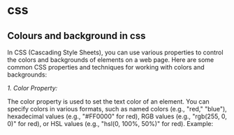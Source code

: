# css
## Colours and background in css 
In CSS (Cascading Style Sheets), you can use various properties to control the colors and backgrounds of elements on a web page. Here are some common CSS properties and techniques for working with colors and  
backgrounds: 

*1. Color Property:*

The color property is used to set the text color of an element. You can specify colors in various formats, such as named colors (e.g., "red," "blue"), hexadecimal values (e.g., "#FF0000" for red), RGB values (e.g., "rgb(255, 0, 0)" for red), or HSL values (e.g., "hsl(0, 100%, 50%)" for red).
Example:

